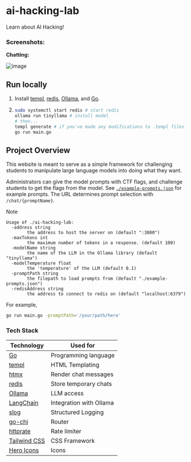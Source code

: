 # ai-hacking-lab
Learn about AI Hacking!

### Screenshots:

**Chatting:**

![image](https://github.com/nkcyber/ai-hacking-lab/assets/46602241/0fb0b5e3-13e7-4bf9-bebd-0791d85f193d)

## Run locally

1. Install [templ](https://templ.guide/quick-start/installation), [redis](https://redis.io/docs/install/), [Ollama](https://ollama.ai/download), and [Go](https://go.dev/doc/install).
2. ```bash
   sudo systemctl start redis # start redis
   ollama run tinyllama # install model
   # then...
   templ generate # if you've made any modifications to .templ files
   go run main.go
   ```

## Project Overview

This website is meant to serve as a simple framework for challenging students to manipulate large language models into doing what they want.

Administrators can give the model prompts with CTF flags, and challenge students to get the flags from the model. See [`./example-prompts.json`](./example-prompts.json) for example prompts. The URL determines prompt selection with `/chat/{promptName}`.

> [!NOTE]
> ```
> Usage of ./ai-hacking-lab:
>   -address string
>         the address to host the server on (default ":3000")
>   -maxTokens int
>         the maximum number of tokens in a response. (default 100)
>   -modelName string
>         the name of the LLM in the Ollama library (default "tinyllama")
>   -modelTemperature float
>         the 'temperature' of the LLM (default 0.1)
>   -promptPath string
>         the filepath to load prompts from (default "./example-prompts.json")
>   -redisAddress string
>         the address to connect to redis on (default "localhost:6379")
> ```
> For example,
> ```bash
> go run main.go -promptPath='/your/path/here'
> ```

### Tech Stack

| Technology                                        | Used for                |
|---------------------------------------------------|-------------------------|
| [Go](https://go.dev/)                             | Programming language    |
| [templ](https://github.com/a-h/templ)             | HTML Templating         |
| [htmx](https://htmx.org/)                         | Render chat messages    |
| [redis](https://redis.io/)                        | Store temporary chats   |
| [Ollama](https://ollama.ai/)                      | LLM access              |
| [LangChain](https://github.com/tmc/langchaingo)   | Integration with Ollama |
| [slog](https://golang.org/x/exp/slog)             | Structured Logging      |
| [go-chi](https://github.com/go-chi/chi)           | Router                  |
| [httprate](https://github.com/go-chi/httprate)    | Rate limiter            |
| [Tailwind CSS](https://tailwindcss.com/)          | CSS Framework           |
| [Hero Icons](https://github.com/tailwindlabs/heroicons)  | Icons            |

